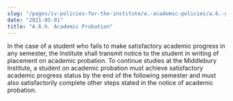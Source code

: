 ```yaml
---
slug: "/pages/iv-policies-for-the-institute/a.-academic-policies/a.6.-grades-credits-and-academic-policies/a.6.h.-academic-probation"
date: "2021-05-01"
title: "A.6.h. Academic Probation"
---
```


In the case of a student who fails to make satisfactory academic progress in any semester, the Institute shall transmit notice to the student in writing of placement on academic probation. To continue studies at the Middlebury Institute, a student on academic probation must achieve satisfactory academic progress status by the end of the following semester and must also satisfactorily complete other steps stated in the notice of academic probation.
